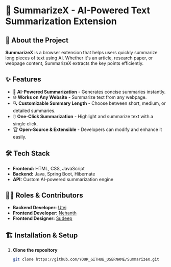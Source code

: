 # 📄 SummarizeX - AI-Powered Text Summarization Extension  

## 🚀 About the Project  
**SummarizeX** is a browser extension that helps users quickly summarize long pieces of text using AI. Whether it's an article, research paper, or webpage content, SummarizeX extracts the key points efficiently.  

## ✨ Features  
- 📌 **AI-Powered Summarization** - Generates concise summaries instantly.  
- 🌐 **Works on Any Website** - Summarize text from any webpage.  
- 🔍 **Customizable Summary Length** - Choose between short, medium, or detailed summaries.  
- 🖱️ **One-Click Summarization** - Highlight and summarize text with a single click.  
- 🏆 **Open-Source & Extensible** - Developers can modify and enhance it easily.  

## 🛠️ Tech Stack  
- **Frontend:** HTML, CSS, JavaScript  
- **Backend:** Java, Spring Boot, Hibernate  
- **API:** Custom AI-powered summarization engine  

## 👨‍💻 Roles & Contributors  
- **Backend Developer:** [Utej](https://github.com/utej8553)  
- **Frontend Developer:** [Nehanth](https://github.com/NehanthG)  
- **Frontend Designer:** [Sudeep](https://github.com/sudeepk0714U)  

## 🏗️ Installation & Setup  
1. **Clone the repository**  
   ```sh
   git clone https://github.com/YOUR_GITHUB_USERNAME/SummarizeX.git

